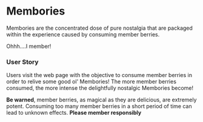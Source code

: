 <h1>Membories</h1>

Membories are the concentrated dose of pure nostalgia that are packaged within the experience caused by consuming member berries.

Ohhh....I member!

<h3>User Story</h3>
Users visit the web page with the objective to consume member berries in order to relive some good ol' Membories!
The more member berries consumed, the more intense the delightfully nostalgic Membories become!

<strong>Be warned</strong>, member berries, as magical as they are delicious, are extremely potent. Consuming too many member berries in a short period of time can lead to unknown effects.  <strong>Please member responsibly</strong>
